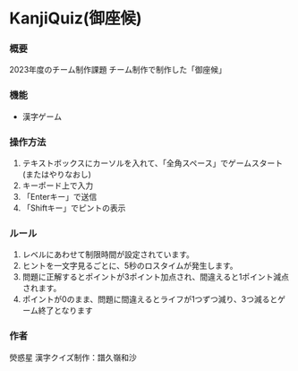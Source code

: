 # KanjiQuiz(御座候)

### 概要
2023年度のチーム制作課題
チーム制作で制作した「御座候」

### 機能
- 漢字ゲーム

### 操作方法
1. テキストボックスにカーソルを入れて、「全角スペース」でゲームスタート(またはやりなおし)
2. キーポード上で入力
3. 「Enterキー」で送信
4. 「Shiftキー」でピントの表示

### ルール
1. レベルにあわせて制限時間が設定されています。
2. ヒントを一文字見るごとに、5秒のロスタイムが発生します。
3. 問題に正解するとポイントが3ポイント加点され、間違えると1ポイント減点されます。
4. ポイントが0のまま、問題に間違えるとライフが1つずつ減り、3つ減るとゲーム終了となります
 

### 作者
熒惑星
漢字クイズ制作：譜久嶺和沙